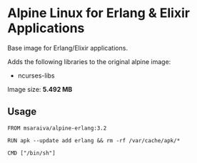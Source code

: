 Alpine Linux for Erlang & Elixir Applications
=====

Base image for Erlang/Elixir applications. 

Adds the following libraries to the original alpine image:

- ncurses-libs

Image size: **5.492 MB** 


## Usage

```
FROM msaraiva/alpine-erlang:3.2

RUN apk --update add erlang && rm -rf /var/cache/apk/*

CMD ["/bin/sh"]

```
